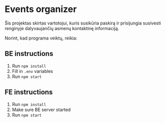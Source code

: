 # Events organizer

Šis projektas skirtas vartotojui, kuris susikūria paskirą ir prisijungia susivesti renginyje dalyvaujančių asmenų kontaktinę informaciją.

Norint, kad programa veiktų, reikia:

## BE instructions
1) Run `npm install`
2) Fill in `.env` variables
3) Run `npm start`

## FE instructions
1) Run `npm install`
2) Make sure BE server started
3) Run `npm start`
